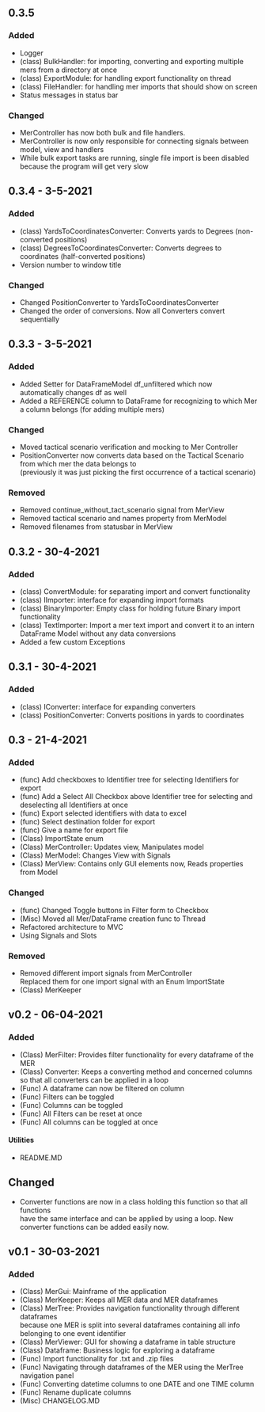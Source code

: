 ## 0.3.5
### Added
- Logger
- (class) BulkHandler: for importing, converting and exporting multiple mers from a directory at once
- (class) ExportModule: for handling export functionality on thread
- (class) FileHandler: for handling mer imports that should show on screen
- Status messages in status bar

### Changed
- MerController has now both bulk and file handlers.
- MerController is now only responsible for connecting signals between model, view and handlers
- While bulk export tasks are running, single file import is been disabled because the program will get very slow


## 0.3.4 - 3-5-2021
### Added
- (class) YardsToCoordinatesConverter: Converts yards to Degrees (non-converted positions)
- (class) DegreesToCoordinatesConverter: Converts degrees to coordinates (half-converted positions)
- Version number to window title

### Changed
- Changed PositionConverter to YardsToCoordinatesConverter
- Changed the order of conversions. Now all Converters convert sequentially

## 0.3.3 - 3-5-2021
### Added
- Added Setter for DataFrameModel df_unfiltered which now automatically changes df as well
- Added a REFERENCE column to DataFrame for recognizing to which Mer a column belongs (for adding multiple mers)

### Changed
- Moved tactical scenario verification and mocking to Mer Controller
- PositionConverter now converts data based on the Tactical Scenario from which mer the data belongs to  
  (previously it was just picking the first occurrence of a tactical scenario)

### Removed
- Removed continue_without_tact_scenario signal from MerView
- Removed tactical scenario and names property from MerModel
- Removed filenames from statusbar in MerView

## 0.3.2 - 30-4-2021
### Added
- (class) ConvertModule: for separating import and convert functionality
- (class) IImporter: interface for expanding import formats
- (class) BinaryImporter: Empty class for holding future Binary import functionality
- (class) TextImporter: Import a mer text import and convert it to an intern DataFrame Model without any data conversions
- Added a few custom Exceptions

## 0.3.1 - 30-4-2021
### Added
- (class) IConverter: interface for expanding converters
- (class) PositionConverter: Converts positions in yards to coordinates 

## 0.3 - 21-4-2021
### Added
- (func) Add checkboxes to Identifier tree for selecting Identifiers for export  
- (func) Add a Select All Checkbox above Identifier tree for selecting and deselecting all Identifiers at once    
- (func) Export selected identifiers with data to excel
- (func) Select destination folder for export
- (func) Give a name for export file
- (Class) ImportState enum
- (Class) MerController: Updates view, Manipulates model
- (Class) MerModel: Changes View with Signals
- (Class) MerView: Contains only GUI elements now, Reads properties from Model

### Changed
- (func) Changed Toggle buttons in Filter form to Checkbox
- (Misc) Moved all Mer/DataFrame creation func to Thread
- Refactored architecture to MVC
- Using Signals and Slots

### Removed
- Removed different import signals from MerController  
  Replaced them for one import signal with an Enum ImportState  
- (Class) MerKeeper

## v0.2 - 06-04-2021
### Added
- (Class) MerFilter: Provides filter functionality for every dataframe of the MER
- (Class) Converter: Keeps a converting method and concerned columns so that all 
  converters can be applied in a loop
- (Func) A dataframe can now be filtered on column
- (Func) Filters can be toggled
- (Func) Columns can be toggled
- (Func) All Filters can be reset at once
- (Func) All columns can be toggled at once

#### Utilities
- README.MD

## Changed
- Converter functions are now in a class holding this function so that all functions  
have the same interface and can be applied by using a loop. New converter functions can be added easily now.

## v0.1 - 30-03-2021
### Added
- (Class) MerGui: Mainframe of the application
- (Class) MerKeeper: Keeps all MER data and MER dataframes
- (Class) MerTree: Provides navigation functionality through different dataframes  
  because one MER is split into several dataframes containing all info belonging to one event identifier  
- (Class) MerViewer: GUI for showing a dataframe in table structure
- (Class) Dataframe: Business logic for exploring a dataframe
- (Func) Import functionality for .txt and .zip files
- (Func) Navigating through dataframes of the MER using the MerTree navigation panel
- (Func) Converting datetime columns to one DATE and one TIME column
- (Func) Rename duplicate columns
- (Misc) CHANGELOG.MD


